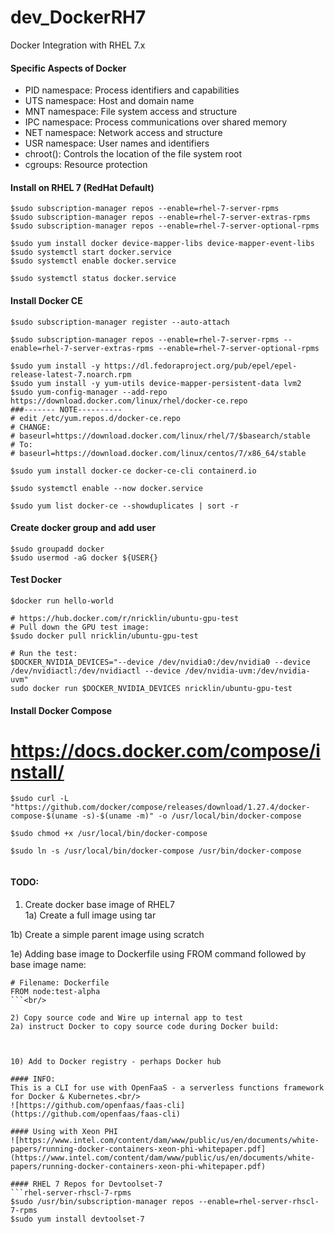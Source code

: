 # dev_DockerRH7
Docker Integration with RHEL 7.x

#### Specific Aspects of Docker
- PID namespace: Process identifiers and capabilities
- UTS namespace: Host and domain name
- MNT namespace: File system access and structure
- IPC namespace: Process communications over shared memory
- NET namespace: Network access and structure
- USR namespace: User names and identifiers
- chroot(): Controls the location of the file system root
- cgroups: Resource protection

#### Install on RHEL 7 (RedHat Default)
````
$sudo subscription-manager repos --enable=rhel-7-server-rpms
$sudo subscription-manager repos --enable=rhel-7-server-extras-rpms
$sudo subscription-manager repos --enable=rhel-7-server-optional-rpms

$sudo yum install docker device-mapper-libs device-mapper-event-libs
$sudo systemctl start docker.service
$sudo systemctl enable docker.service

$sudo systemctl status docker.service
````


#### Install Docker CE
```
$sudo subscription-manager register --auto-attach

$sudo subscription-manager repos --enable=rhel-7-server-rpms --enable=rhel-7-server-extras-rpms --enable=rhel-7-server-optional-rpms

$sudo yum install -y https://dl.fedoraproject.org/pub/epel/epel-release-latest-7.noarch.rpm
$sudo yum install -y yum-utils device-mapper-persistent-data lvm2
$sudo yum-config-manager --add-repo https://download.docker.com/linux/rhel/docker-ce.repo  
###------- NOTE----------
# edit /etc/yum.repos.d/docker-ce.repo
# CHANGE:
# baseurl=https://download.docker.com/linux/rhel/7/$basearch/stable
# To:
# baseurl=https://download.docker.com/linux/centos/7/x86_64/stable

$sudo yum install docker-ce docker-ce-cli containerd.io

$sudo systemctl enable --now docker.service

$sudo yum list docker-ce --showduplicates | sort -r
```
#### Create docker group and add user
```
$sudo groupadd docker
$sudo usermod -aG docker ${USER{}
```

#### Test Docker
```
$docker run hello-world

# https://hub.docker.com/r/nricklin/ubuntu-gpu-test
# Pull down the GPU test image:
$sudo docker pull nricklin/ubuntu-gpu-test

# Run the test:
$DOCKER_NVIDIA_DEVICES="--device /dev/nvidia0:/dev/nvidia0 --device /dev/nvidiactl:/dev/nvidiactl --device /dev/nvidia-uvm:/dev/nvidia-uvm"
sudo docker run $DOCKER_NVIDIA_DEVICES nricklin/ubuntu-gpu-test
```
#### Install Docker Compose
# https://docs.docker.com/compose/install/

```
$sudo curl -L "https://github.com/docker/compose/releases/download/1.27.4/docker-compose-$(uname -s)-$(uname -m)" -o /usr/local/bin/docker-compose

$sudo chmod +x /usr/local/bin/docker-compose

$sudo ln -s /usr/local/bin/docker-compose /usr/bin/docker-compose


```


#### TODO:
1) Create docker base image of RHEL7<br/>
  1a) Create a full image using tar

  1b) Create a simple parent image using scratch


  1e) Adding base image to Dockerfile using FROM command followed by base image name:<br/>
   ```
   # Filename: Dockerfile
   FROM node:test-alpha
   ```<br/>

2) Copy source code and Wire up internal app to test
  2a) instruct Docker to copy source code during Docker build:
  


10) Add to Docker registry - perhaps Docker hub

#### INFO:
This is a CLI for use with OpenFaaS - a serverless functions framework for Docker & Kubernetes.<br/>
![https://github.com/openfaas/faas-cli](https://github.com/openfaas/faas-cli)

#### Using with Xeon PHI
![https://www.intel.com/content/dam/www/public/us/en/documents/white-papers/running-docker-containers-xeon-phi-whitepaper.pdf](https://www.intel.com/content/dam/www/public/us/en/documents/white-papers/running-docker-containers-xeon-phi-whitepaper.pdf)

#### RHEL 7 Repos for Devtoolset-7
```rhel-server-rhscl-7-rpms
$sudo /usr/bin/subscription-manager repos --enable=rhel-server-rhscl-7-rpms
$sudo yum install devtoolset-7
```
